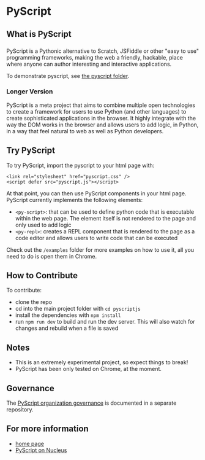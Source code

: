 # PyScript

## What is PyScript

### 
PyScript is a Pythonic alternative to Scratch, JSFiddle or other "easy to use" programming frameworks, making the web a friendly, hackable, place where anyone can author interesting and interactive applications.

To demonstrate pyscript, see [the pyscript folder](pyscriptjs/README.md).

### Longer Version
PyScript is a meta project that aims to combine multiple open technologies to create a framework for users to use Python (and other languages) to create sophisticated applications in the browser. It highly integrate with the way the DOM works in the browser and allows users to add logic, in Python, in a way that feel natural to web as well as Python developers.

## Try PyScript

To try PyScript, import the pyscript to your html page with:
```
<link rel="stylesheet" href="pyscript.css" />
<script defer src="pyscript.js"></script>
```
At that point, you can then use PyScript components in your html page. PyScript currently implements the following elements:

* `<py-script>`: that can be used to define python code that is executable within the web page. The element itself is not rendered to the page and only used to add logic
* `<py-repl>`: creates a REPL component that is rendered to the page as a code editor and allows users to write code that can be executed

Check out the `/examples` folder for more examples on how to use it, all you need to do is open them in Chrome.

## How to Contribute

To contribute:

* clone the repo
* cd into the main project folder with `cd pyscriptjs`
* install the dependencies with `npm install`
* run `npm run dev` to build and run the dev server. This will also watch for changes and rebuild when a file is saved

## Notes

* This is an extremely experimental project, so expect things to break!
* PyScript has been only tested on Chrome, at the moment.

## Governance

The [PyScript organization governance](https://github.com/pyscript/governance) is documented in a separate repository.

## For more information

* [home page](https://pyscript.net/)
* [PyScript on Nucleus](https://anaconda.cloud/s/pyscript)
